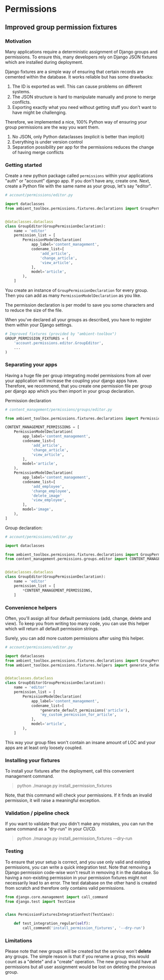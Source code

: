 # Permissions

## Improved group permission fixtures

### Motivation

Many applications require a deterministic assignment of Django groups and permissions. To ensure this, many developers
rely on Django JSON fixtures which are installed during deployment.

Django fixtures are a simple way of ensuring that certain records are cemented within the database. It works reliable
but has some drawbacks:

1. The ID is exported as well. This can cause problems on different systems.
2. The JSON structure is hard to manipulate manually and prone to merge conflicts.
3. Exporting exactly what you need without getting stuff you don't want to have might be challenging.

Therefore, we implemented a nice, 100% Python way of ensuring your group permissions are the way you want them.

1. No JSON, only Python dataclasses (explicit is better than implicit)
2. Everything is under version control
3. Separation possibility per app for the permissions reduces the change of having merge conflicts

### Getting started

Create a new python package called `permissions` within your applications "auth" or "account" django app. If you don't
have any, create one. Next, create a Python file with the same name as your group, let's say "editor".

````python
# account/permissions/editor.py

import dataclasses
from ambient_toolbox.permissions.fixtures.declarations import GroupPermissionDeclaration, PermissionModelDeclaration


@dataclasses.dataclass
class GroupEditor(GroupPermissionDeclaration):
    name = 'editor'
    permission_list = [
        PermissionModelDeclaration(
            app_label='content_management',
            codename_list=[
                'add_article',
                'change_article',
                'view_article',
            ],
            model='article',
        ),
    ]
````

You create an instance of `GroupPermissionDeclaration` for every group. Then you can add as many
`PermissionModelDeclaration` as you like.

The permission declaration is per model to save you some characters and to reduce the size of the file.

When you've declared all your groups as described, you have to register them within your Django settings.

````python
# Improved fixtures (provided by "ambient-toolbox")
GROUP_PERMISSION_FIXTURES = (
    'account.permissions.editor.GroupEditor',
    ...
)
````

### Separating your apps

Having a huge file per group integrating model permissions from all over your application will increase the coupling
your django apps have. Therefore, we recommend, that you create one permission file per group per django app which you
then import in your group declaration.

Permission declaration

````python
# content_management/permissions/groups/editor.py

from ambient_toolbox.permissions.fixtures.declarations import PermissionModelDeclaration

CONTENT_MANAGEMENT_PERMISSIONS = [
    PermissionModelDeclaration(
        app_label='content_management',
        codename_list=[
            'add_article',
            'change_article',
            'view_article',
        ],
        model='article',
    ),
    PermissionModelDeclaration(
        app_label='content_management',
        codename_list=[
            'add_employee',
            'change_employee',
            'delete_image'
            'view_employee',
        ],
        model='image',
    ),
]
````

Group declaration:

````python
# account/permissions/editor.py

import dataclasses

from ambient_toolbox.permissions.fixtures.declarations import GroupPermissionDeclaration
from content_management.permissions.groups.editor import CONTENT_MANAGEMENT_PERMISSIONS


@dataclasses.dataclass
class GroupEditor(GroupPermissionDeclaration):
    name = 'editor'
    permission_list = [
        *CONTENT_MANAGEMENT_PERMISSIONS,
    ]
````

### Convenience helpers

Often, you'll assign all four default permissions (add, change, delete and view). To keep you from writing too many
code, you can use this helper which will return all default permission strings.

Surely, you can add more custom permissions after using this helper.

````python
# account/permissions/editor.py

import dataclasses
from ambient_toolbox.permissions.fixtures.declarations import GroupPermissionDeclaration, PermissionModelDeclaration
from ambient_toolbox.permissions.fixtures.helpers import generate_default_permissions


@dataclasses.dataclass
class GroupEditor(GroupPermissionDeclaration):
    name = 'editor'
    permission_list = [
        PermissionModelDeclaration(
            app_label='content_management',
            codename_list=[
                *generate_default_permissions('article'),
                'my_custom_permission_for_article',
            ],
            model='article',
        ),
    ]
````

This way your group files won't contain an insane amount of LOC and your apps are at least only loosely coupled.

### Installing your fixtures

To install your fixtures after the deployment, call this convenient management command.

> python ./manage.py install_permission_fixtures

Note, that this command will check your permissions. If it finds an invalid permission, it will raise a meaningful
exception.

### Validation / pipeline check

If you want to validate that you didn't make any mistakes, you can run the same command as a "dry-run" in your CI/CD.

> python ./manage.py install_permission_fixtures --dry-run

### Testing

To ensure that your setup is correct, and you use only valid and existing permissions, you can write a quick integration
test. Note that removing a Django permission code-wise won't result in removing it in the database. So having a
non-existing permission in your permission fixtures might not necessarily lead to an error. The test database on the
other hand is created from scratch and therefore only contains valid permissions.

````python
from django.core.management import call_command
from django.test import TestCase


class PermissionFixturesIntegrationTest(TestCase):

    def test_integration_regular(self):
        call_command('install_permission_fixtures', '--dry-run')
````

### Limitations

Please note that new groups will be created but the service won't **delete** any groups. The simple reason is that if
you rename a group, this would count as a "delete" and a "create" operation. The new group would have all permissions
but all user assignment would be lost on deleting the previous group.
